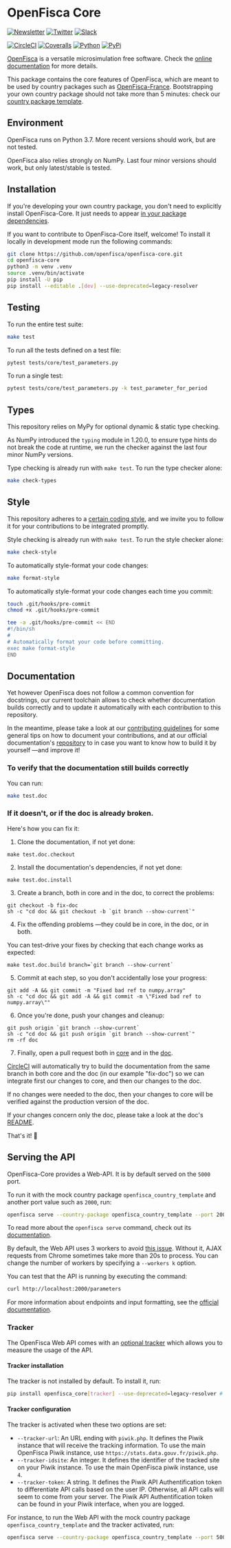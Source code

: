 # OpenFisca Core

[![Newsletter](https://img.shields.io/badge/newsletter-subscribe!-informational.svg?style=flat)](mailto:contact%40openfisca.org?subject=Subscribe%20to%20your%20newsletter%20%7C%20S'inscrire%20%C3%A0%20votre%20newsletter&body=%5BEnglish%20version%20below%5D%0A%0ABonjour%2C%0A%0AVotre%C2%A0pr%C3%A9sence%C2%A0ici%C2%A0nous%C2%A0ravit%C2%A0!%20%F0%9F%98%83%0A%0AEnvoyez-nous%20cet%20email%20pour%20que%20l'on%20puisse%20vous%20inscrire%20%C3%A0%20la%20newsletter.%20%0A%0AAh%C2%A0!%20Et%20si%20vous%20pouviez%20remplir%20ce%20petit%20questionnaire%2C%20%C3%A7a%20serait%20encore%20mieux%C2%A0!%0Ahttps%3A%2F%2Fgoo.gl%2Fforms%2F45M0VR1TYKD1RGzX2%0A%0AAmiti%C3%A9%2C%0AL%E2%80%99%C3%A9quipe%20OpenFisca%0A%0A%3D%3D%3D%3D%3D%3D%3D%3D%3D%3D%3D%3D%3D%3D%3D%3D%3D%3D%20ENGLISH%20VERSION%20%3D%3D%3D%3D%3D%3D%3D%3D%3D%3D%3D%3D%3D%3D%3D%3D%3D%3D%3D%3D%3D%3D%3D%0A%0AHi%2C%20%0A%0AWe're%20glad%20to%20see%20you%20here!%20%F0%9F%98%83%0A%0APlease%20send%20us%20this%20email%2C%20so%20we%20can%20subscribe%20you%20to%20the%20newsletter.%0A%0AAlso%2C%20if%20you%20can%20fill%20out%20this%20short%20survey%2C%20even%20better!%0Ahttps%3A%2F%2Fgoo.gl%2Fforms%2FsOg8K1abhhm441LG2%0A%0ACheers%2C%0AThe%20OpenFisca%20Team)
[![Twitter](https://img.shields.io/badge/twitter-follow%20us!-9cf.svg?style=flat)](https://twitter.com/intent/follow?screen_name=openfisca)
[![Slack](https://img.shields.io/badge/slack-join%20us!-blueviolet.svg?style=flat)](mailto:contact%40openfisca.org?subject=Join%20you%20on%20Slack%20%7C%20Nous%20rejoindre%20sur%20Slack&body=%5BEnglish%20version%20below%5D%0A%0ABonjour%2C%0A%0AVotre%C2%A0pr%C3%A9sence%C2%A0ici%C2%A0nous%C2%A0ravit%C2%A0!%20%F0%9F%98%83%0A%0ARacontez-nous%20un%20peu%20de%20vous%2C%20et%20du%20pourquoi%20de%20votre%20int%C3%A9r%C3%AAt%20de%20rejoindre%20la%20communaut%C3%A9%20OpenFisca%20sur%20Slack.%0A%0AAh%C2%A0!%20Et%20si%20vous%20pouviez%20remplir%20ce%20petit%20questionnaire%2C%20%C3%A7a%20serait%20encore%20mieux%C2%A0!%0Ahttps%3A%2F%2Fgoo.gl%2Fforms%2F45M0VR1TYKD1RGzX2%0A%0AN%E2%80%99oubliez%20pas%20de%20nous%20envoyer%20cet%20email%C2%A0!%20Sinon%2C%20on%20ne%20pourra%20pas%20vous%20contacter%20ni%20vous%20inviter%20sur%20Slack.%0A%0AAmiti%C3%A9%2C%0AL%E2%80%99%C3%A9quipe%20OpenFisca%0A%0A%3D%3D%3D%3D%3D%3D%3D%3D%3D%3D%3D%3D%3D%3D%3D%3D%3D%3D%20ENGLISH%20VERSION%20%3D%3D%3D%3D%3D%3D%3D%3D%3D%3D%3D%3D%3D%3D%3D%3D%3D%3D%3D%3D%3D%3D%3D%0A%0AHi%2C%20%0A%0AWe're%20glad%20to%20see%20you%20here!%20%F0%9F%98%83%0A%0APlease%20tell%20us%20a%20bit%20about%20you%20and%20why%20you%20want%20to%20join%20the%20OpenFisca%20community%20on%20Slack.%0A%0AAlso%2C%20if%20you%20can%20fill%20out%20this%20short%20survey%2C%20even%20better!%0Ahttps%3A%2F%2Fgoo.gl%2Fforms%2FsOg8K1abhhm441LG2.%0A%0ADon't%20forget%20to%20send%20us%20this%20email!%20Otherwise%20we%20won't%20be%20able%20to%20contact%20you%20back%2C%20nor%20invite%20you%20on%20Slack.%0A%0ACheers%2C%0AThe%20OpenFisca%20Team)

[![CircleCI](https://img.shields.io/circleci/project/github/openfisca/openfisca-core/master.svg?style=flat)](https://circleci.com/gh/openfisca/openfisca-core)
[![Coveralls](https://img.shields.io/coveralls/github/openfisca/openfisca-core/master.svg?style=flat)](https://coveralls.io/github/openfisca/openfisca-core?branch=master)
[![Python](https://img.shields.io/pypi/pyversions/openfisca-core.svg)](https://pypi.python.org/pypi/openfisca-core)
[![PyPi](https://img.shields.io/pypi/v/openfisca-core.svg?style=flat)](https://pypi.python.org/pypi/openfisca-core)

[OpenFisca](https://openfisca.org/doc/) is a versatile microsimulation free software. Check the [online documentation](https://openfisca.org/doc/) for more details.

This package contains the core features of OpenFisca, which are meant to be used by country packages such as [OpenFisca-France](https://github.com/openfisca/openfisca-france). Bootstrapping your own country package should not take more than 5 minutes: check our [country package template](https://github.com/openfisca/country-template).

## Environment

OpenFisca runs on Python 3.7. More recent versions should work, but are not tested.

OpenFisca also relies strongly on NumPy. Last four minor versions should work, but only latest/stable is tested.

## Installation

If you're developing your own country package, you don't need to explicitly install OpenFisca-Core. It just needs to appear [in your package dependencies](https://github.com/openfisca/openfisca-france/blob/18.2.1/setup.py#L53).

If you want to contribute to OpenFisca-Core itself, welcome! To install it locally in development mode run the following commands:

```bash
git clone https://github.com/openfisca/openfisca-core.git
cd openfisca-core
python3 -m venv .venv
source .venv/bin/activate
pip install -U pip
pip install --editable .[dev] --use-deprecated=legacy-resolver
```

## Testing

To run the entire test suite:

```sh
make test
```

To run all the tests defined on a test file:

```sh
pytest tests/core/test_parameters.py
```

To run a single test:

```sh
pytest tests/core/test_parameters.py -k test_parameter_for_period
```

## Types

This repository relies on MyPy for optional dynamic & static type checking.

As NumPy introduced the `typing` module in 1.20.0, to ensure type hints do not break the code at runtime, we run the checker against the last four minor NumPy versions.

Type checking is already run with `make test`. To run the type checker alone:

```sh
make check-types
```

## Style

This repository adheres to a [certain coding style](STYLEGUIDE.md), and we invite you to follow it for your contributions to be integrated promptly.

Style checking is already run with `make test`. To run the style checker alone:

```sh
make check-style
```

To automatically style-format your code changes:

```sh
make format-style
```

To automatically style-format your code changes each time you commit:

```sh
touch .git/hooks/pre-commit
chmod +x .git/hooks/pre-commit

tee -a .git/hooks/pre-commit << END
#!/bin/sh
#
# Automatically format your code before committing.
exec make format-style
END
```

## Documentation

Yet however OpenFisca does not follow a common convention for docstrings, our current toolchain allows to check whether documentation builds correctly and to update it automatically with each contribution to this repository.

In the meantime, please take a look at our [contributing guidelines](CONTRIBUTING.md) for some general tips on how to document your contributions, and at our official documentation's [repository](https://github.com/openfisca/openfisca-doc/blob/master/README.md) to in case you want to know how to build it by yourself —and improve it!

### To verify that the documentation still builds correctly

You can run:

```sh
make test.doc
```

### If it doesn't, or if the doc is already broken.

Here's how you can fix it:

1. Clone the documentation, if not yet done:

```
make test.doc.checkout
```

2. Install the documentation's dependencies, if not yet done:

```
make test.doc.install
```

3. Create a branch, both in core and in the doc, to correct the problems:

```
git checkout -b fix-doc
sh -c "cd doc && git checkout -b `git branch --show-current`"
```

4. Fix the offending problems —they could be in core, in the doc, or in both.

You can test-drive your fixes by checking that each change works as expected:

```
make test.doc.build branch=`git branch --show-current`
```

5. Commit at each step, so you don't accidentally lose your progress:

```
git add -A && git commit -m "Fixed bad ref to numpy.array"
sh -c "cd doc && git add -A && git commit -m \"Fixed bad ref to numpy.array\""
```

6. Once you're done, push your changes and cleanup:

```
git push origin `git branch --show-current`
sh -c "cd doc && git push origin `git branch --show-current`"
rm -rf doc
```

7. Finally, open a pull request both in [core](https://github.com/openfisca/openfisca-core/compare/master...fix-doc) and in the [doc](https://github.com/openfisca/openfisca-doc/compare/master...fix-doc).

[CircleCI](.circleci/config.yml) will automatically try to build the documentation from the same branch in both core and the doc (in our example "fix-doc") so we can integrate first our changes to core, and then our changes to the doc.

If no changes were needed to the doc, then your changes to core will be verified against the production version of the doc.

If your changes concern only the doc, please take a look at the doc's [README](https://github.com/openfisca/openfisca-doc/blob/master/README.md).

That's it! 🙌

## Serving the API

OpenFisca-Core provides a Web-API. It is by default served on the `5000` port.

To run it with the mock country package `openfisca_country_template` and another port value such as `2000`, run:

```sh
openfisca serve --country-package openfisca_country_template --port 2000
```

To read more about the `openfisca serve` command, check out its [documentation](https://openfisca.org/doc/openfisca-python-api/openfisca_serve.html).

By default, the Web API uses 3 workers to avoid [this issue](http://stackoverflow.com/questions/11150343/slow-requests-on-local-flask-server). Without it, AJAX requests from Chrome sometimes take more than 20s to process. You can change the number of workers by specifying a `--workers k` option.

You can test that the API is running by executing the command:

```sh
curl http://localhost:2000/parameters
```
For more information about endpoints and input formatting, see the [official documentation](https://openfisca.org/doc/openfisca-web-api).

### Tracker

The OpenFisca Web API comes with an [optional tracker](https://github.com/openfisca/tracker) which allows you to measure the usage of the API.

#### Tracker installation

The tracker is not installed by default. To install it, run:

```sh
pip install openfisca_core[tracker] --use-deprecated=legacy-resolver # Or `pip install --editable ".[tracker]"` for an editable installation
```


#### Tracker configuration

The tracker is activated when these two options are set:

* `--tracker-url`: An URL ending with `piwik.php`. It defines the Piwik instance that will receive the tracking information. To use the main OpenFisca Piwik instance, use `https://stats.data.gouv.fr/piwik.php`.
* `--tracker-idsite`: An integer. It defines the identifier of the tracked site on your Piwik instance. To use the main OpenFisca piwik instance, use `4`.
* `--tracker-token`: A string. It defines the Piwik API Authentification token to differentiate API calls based on the user IP. Otherwise, all API calls will seem to come from your server. The Piwik API Authentification token can be found in your Piwik interface, when you are logged.

For instance, to run the Web API with the mock country package `openfisca_country_template` and the tracker activated, run:

```sh
openfisca serve --country-package openfisca_country_template --port 5000 --tracker-url https://stats.data.gouv.fr/piwik.php --tracker-idsite 4 --tracker-token $TRACKER_TOKEN
```
